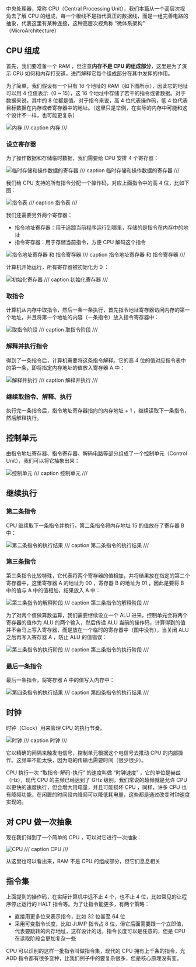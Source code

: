 中央处理器，常称 CPU（Central Processing Unit），我们本篇从一个高层次视角去了解 CPU 的组成，每一个根线不是指代真正的数据线，而是一组完善电路的抽象，代表这里有某种连接，这种高层次视角称 “微体系架构” （MicroArchitecture）

## CPU 组成

首先，我们要准备一个 RAM ，但注意**内存不是 CPU 的组成部分**，这里是为了演示 CPU 如何和内存打交道，进而解释它每个组成部分在其中发挥的作用。

为了简单，我们假设有一个只有 16 个地址的 RAM（如下图所示），因此它的地址可以用 4 位值表示（0 ~ 15），这 16 个地址中存储了若干的指令或者数据。对于数据来说，其中的 8 位都是值。对于指令来说，高 4 位代表操作码，低 4 位代表目标数据在内存或者寄存器中的地址。（这里只是举例，在实际的内存中可能和这个设计不一样，也可能更复杂）

![内存](cpu_0.png)
/// caption
内存
///

### 设立寄存器

为了操作数据和存储临时数据，我们需要给 CPU 安排 4 个寄存器：

![临时存储和操作数据的寄存器](cpu_1.png)
/// caption
临时存储和操作数据的寄存器
///

我们给 CPU 支持的所有指令分配一个操作码，对应上面指令中的高 4 位，比如下图：

![指令表](cpu_2.png)
/// caption
指令表
///

我们还需要另外两个寄存器：

- 指令地址寄存器：用于追踪当前程序运行到哪里，存储的是指令在内存中的地址
- 指令寄存器：用于存储当前指令，方便 CPU 解码这个指令

![指令地址寄存器 和 指令寄存器](cpu_3.png)
/// caption
指令地址寄存器 和 指令寄存器
///

计算机开始运行，所有寄存器被初始化为 0 ：

![初始化寄存器](cpu_4.png)
/// caption
初始化寄存器
///

### 取指令

计算机从内存中取指令，然后一条一条执行，首先指令地址寄存器访问内存的第一个地址，并且将第一个地址的内容（一条指令）放入指令寄存器中：

![取指令阶段](cpu_5.png)
/// caption
取指令阶段
///

### 解释并执行指令

得到了一条指令后，计算机需要将这条指令解释。它的高 4 位的值对应指令表中的第一条，即将指定内存地址的值放入寄存器 A 中：

![解释并执行](cpu_6.png)
/// caption
解释并执行
///

### 继续取指令、解释、执行

执行完一条指令后，指令地址寄存器指向的内存地址 + 1 ，继续读取下一条指令，然后解释执行。

## 控制单元

由指令地址寄存器、指令寄存器、解码电路等部分组成了一个控制单元（Control Unit），我们可以将它抽象出来：

![控制单元](cpu_7.png)
/// caption
控制单元
///


## 继续执行

### 第二条指令

CPU 继续取下一条指令并执行，第二条指令将内存地址 15 的值放在了寄存器 B 中：

![第二条指令的执行结果](cpu_8.png)
/// caption
第二条指令的执行结果
///

### 第三条指令

第三条指令比较特殊，它代表将两个寄存器的值相加，并将结果放在指定的第二个寄存器中，这里寄存器 A 的地址为 00 ，寄存器 B 的地址为 01 ，因此是要将 B 中的值与 A 中的值相加，结果放入 A 中：

![第三条指令的解释阶段](cpu_9.png)
/// caption
第三条指令的解释阶段
///

为了对两个值做算数运算，我们需要继续设立一个 ALU 进来，控制单元会将两个寄存器的值作为 ALU 的两个输入，然后传递 ALU 当前的操作码，计算得到的值并不会马上写入寄存器，而是放在一个临时的寄存器中（图中没有），当关闭 ALU 之后再写入寄存器 A ，防止 ALU 的值错误：

![第三条指令的执行阶段](cpu_10.png)
/// caption
第三条指令的执行阶段
///

### 最后一条指令

最后一条指令，将寄存器 A 中的值写入内存中：

![第四条指令的执行结果](cpu_11.png)
/// caption
第四条指令的执行结果
///

## 时钟

时钟（Clock）用来管理 CPU 的执行节奏。

![时钟](cpu_12.png)
/// caption
时钟
///

它以精确的间隔来触发电信号，控制单元根据这个电信号去推动 CPU 的内部操作。这频率不能太快，因为电的传输也需要时间（很少很少）。

CPU 执行一次 “取指令-解码-执行” 的速度叫做 “时钟速度” ，它的单位是赫兹（Hz），现代 CPU 的主频已经达到了 GHz 级别，我们常说的超频就是允许 CPU 以更快的速度执行，但会增大用电量，并且可能损坏 CPU ，同样，许多 CPU 也有降频功能，在闲置的时间段内降频可以降低耗电量，这些都是通过改变时钟速度实现的。

## 对 CPU 做一次抽象

现在我们得到了一个简单的 CPU ，可以对它进行一次抽象：

![CPU](cpu_13.png)
/// caption
CPU
///

从这里也可以看出来，RAM 不是 CPU 的组成部分，但它们息息相关

## 指令集

上面提到的操作码，在实际计算机中远不止 4 个，也不止 4 位，比如常见的让程序停止运行的 HALT 指令等。为了让指令能更多，有两个策略：

- 直接用更多位来表示指令，比如 32 位甚至 64 位
- 采用可变指令长度，比如 JUMP 指令占 8 位，但它后面需要跟一个立即值，代表要跳转的内存地址，这样设计的话，指令长度可以是任意的，但是 CPU 在读取阶段会更加复杂一些

CPU 可以识别的这样一批指令叫做指令集，现代的 CPU 拥有上千条的指令，光 ADD 指令都有很多变种，比我们例子中的要复杂很多，但是核心原理没有变。